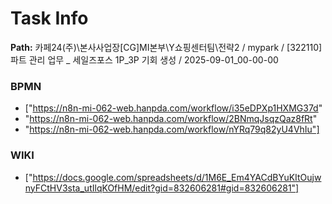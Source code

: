 # Task Info

**Path:** 카페24(주)\본사사업장\[CG]MI본부\Y쇼핑센터팀\전략2 / mypark / [322110] 파트 관리 업무 _ 세일즈포스 1P_3P 기회 생성 / 2025-09-01_00-00-00

### BPMN
- ["https://n8n-mi-062-web.hanpda.com/workflow/i35eDPXp1HXMG37d"
- "https://n8n-mi-062-web.hanpda.com/workflow/2BNmqJsqzQaz8fRt"
- "https://n8n-mi-062-web.hanpda.com/workflow/nYRq79q82yU4VhIu"]

### WIKI
- ["https://docs.google.com/spreadsheets/d/1M6E_Em4YACdBYuKItOujwnyFCtHV3sta_utIlqKOfHM/edit?gid=832606281#gid=832606281"]

